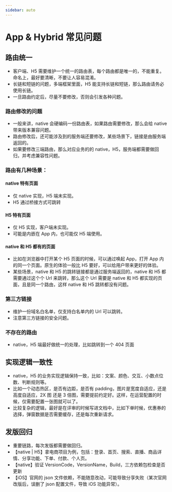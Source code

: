```yaml
---
sidebar: auto
---
```


# App & Hybrid 常见问题

## 路由统一

- 客户端、H5 需要维护一个统一的路由表，每个路由都是唯一的，不能重复。命名上，最好要清晰，不要让人容易混淆。
- 长链和短链的问题，多端框架里面，H5 能支持长链和短链，那么路由请务必使用长链。
- 一旦路由约定后，尽量不要修改，否则会引发各种问题。

### 路由修改的问题

- 一般来讲，native 会硬编码一份路由表，如果路由需要修改，那么会给 native 带来版本兼容问题。
- 路由修改后，还可能涉及到的服务端还要修改，某些场景下，链接是由服务端返回的。
- 如果要修改三端路由，那么对应业务的的 native，H5，服务端都需要做回归，并考虑兼容性问题。

### 路由有几种场景：

#### native 特有页面

- 仅 native 实现，H5 端未实现。
- H5 通过桥接方式可跳转

#### H5 特有页面

- 仅 H5 实现，客户端未实现。
- 可能是内嵌在 App 内，也可能仅 H5 端使用。

#### native 和 H5 都有的页面

- 比如在浏览器中打开某个 H5 页面的时候，可以通过唤起 App，打开 App 内的同一个页面。原生的体验一般比 H5 要好，可以给用户带来更好的体验。
- 某些场景，native 和 H5 的跳转链接都是通过服务端返回的，native 和 H5 都需要通过这个个 Url 来跳转，那么这个 Url 需要是 native 和 H5 都实现的页面，且是同一个路由，这样 native 和 H5 跳转都没有问题。

### 第三方链接

- 维护一份域名白名单，仅支持白名单内的 Url 可以跳转。
- 注意第三方链接的安全问题。

### 不存在的路由

- native，H5 端最好做统一的处理，比如跳转到一个 404 页面

## 实现逻辑一致性

- native，H5 的业务实现逻辑保持一致，比如：文案、颜色、交互、小数点位数、判断规则等。
- 比如一个动态热区，是否有边距，是否有 padding，图片是宽度自适应，还是高度自适应，2X 图 还是 3 倍图，需要提前约定好。这样，在运营配置的时候，仅需要配置一张图就可以了。
- 比较复杂的逻辑，最好是在评审的时候写进文档中，比如下单时候，优惠券的选择，弹窗数据是否需要缓存，还是每次重新请求。

## 发版回归

- 重要链路，每次发版都需要做回归。
- 【native | H5】拿电商项目为例，包括：登录、首页、搜索、直播、商品详情、分享功能、下单、付款、个人页。
- 【native】验证 VersionCode，VersionName，Build，三方依赖包检查是否更新
- 【iOS】官网的 json 文件依赖，不能随意改动，可能导致分享失败（某次官网改版后，误删了 json 配置文件，导致 iOS 功能异常）。
